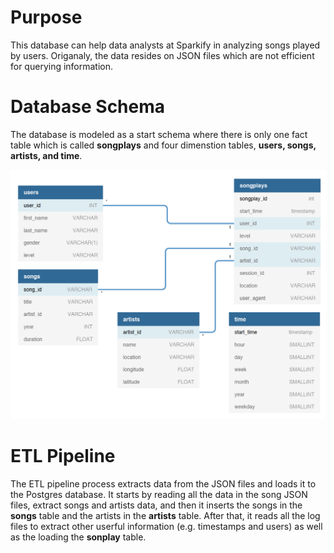 # Purpose
This database can help data analysts at Sparkify in analyzing songs played by users. Origanaly, the data resides on JSON files which are not efficient for querying information. 

# Database Schema
The database is modeled as a start schema where there is only one fact table which is called **songplays** and four dimenstion tables, **users, songs, artists, and time**.

![](ER.png)

# ETL Pipeline
The ETL pipeline process extracts data from the JSON files and loads it to the Postgres database. It starts by reading all the data in the song JSON files, extract songs and artists data, and then it inserts the songs in the **songs** table and the artists in the **artists** table. After that, it reads all the log files to extract other userful information (e.g. timestamps and users) as well as the loading the **sonplay** table.